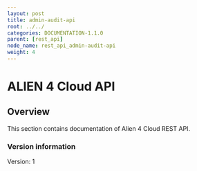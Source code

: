 ```yaml
---
layout: post
title: admin-audit-api
root: ../../
categories: DOCUMENTATION-1.1.0
parent: [rest_api]
node_name: rest_api_admin-audit-api
weight: 4
---
```


# ALIEN 4 Cloud API

## Overview
This section contains documentation of Alien 4 Cloud REST API.

### Version information
Version: 1

